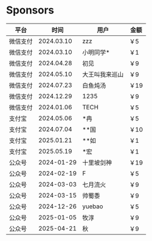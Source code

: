 # Sponsors

| 平台   | 时间         | 用户      | 金额  |
|------|------------|---------|-----|
| 微信支付 | 2024.03.10 | zzz     | ￥5  |
| 微信支付 | 2024.03.10 | 小明同学*   | ￥1  |
| 微信支付 | 2024.04.28 | 初见      | ￥9  |
| 微信支付 | 2024.05.10 | 大王叫我来巡山 | ￥9  |
| 微信支付 | 2024.07.23 | 白鱼炖汤    | ￥19 |
| 微信支付 | 2024.12.29 | 1235    | ￥9  |
| 微信支付 | 2024.01.06 | TECH    | ￥5  |
| 支付宝  | 2024.05.06 | *冉      | ￥5  |
| 支付宝  | 2024.07.04 | **国     | ￥10 |
| 支付宝  | 2025.01.21 | **如     | ￥1  |
| 支付宝  | 2025.05.19 | *宏     | ￥1  |
| 公众号  | 2024-01-29 | 十里坡剑神   | ￥19 |
| 公众号  | 2024-02-19 | F       | ￥5  |
| 公众号  | 2024-03-03 | 七月流火    | ￥9  |
| 公众号  | 2024-03-15 | 帅蜀黍     | ￥9  |
| 公众号  | 2024-12-26 | yuebao  | ￥5  |
| 公众号  | 2025-01-05 | 牧淳      | ￥9  |
| 公众号  | 2025-04-21 | 秋      | ￥9  |
